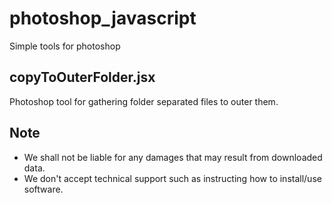 # photoshop_javascript
Simple tools for photoshop 

## copyToOuterFolder.jsx
Photoshop tool for gathering folder separated files to outer them.


## Note
- We shall not be liable for any damages that may result from downloaded data.
- We don't accept technical support such as instructing how to install/use software.

